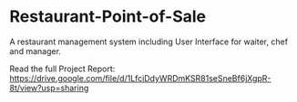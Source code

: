# Restaurant-Point-of-Sale
A restaurant management system including User Interface for waiter, chef and manager.

Read the full Project Report: https://drive.google.com/file/d/1LfciDdyWRDmKSR81seSneBf6jXgpR-8t/view?usp=sharing
